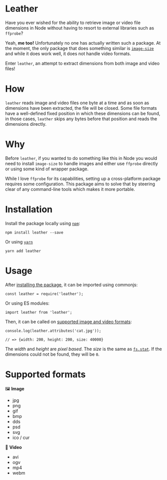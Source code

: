 # Leather

Have you ever wished for the ability to retrieve image or video file dimensions
in Node without having to resort to external libraries such as `ffprobe`?

Yeah, **me too!** Unfortunately no one has actually written such a package.
At the moment, the only package that does something similar is
[`image-size`](https://www.npmjs.com/package/image-size)
and while it does work well, it does not handle video formats.

Enter `leather`, an attempt to extract dimensions from both image and
video files!

# How

`leather` reads image and video files one byte at a time and as soon
as dimensions have been extracted, the file will be closed. Some file
formats have a well-defined fixed position in which these dimensions
can be found, in those cases, `leather` skips any bytes before that
position and reads the dimensions directly.

# Why

Before `leather`, if you wanted to do something like this in Node
you would need to install `image-size` to handle images and either
use `ffprobe` directly or using some kind of wrapper package.

While I love `ffprobe` for its capabilities, setting up a cross-platform
package requires some configuration. This package aims to solve that
by steering clear of any command-line tools which makes it more portable.

# Installation

Install the package locally using [`npm`](https://www.npmjs.com/):

```
npm install leather --save
```

Or using [`yarn`](https://yarnpkg.com/)

```
yarn add leather
```

# Usage

After [installing the package](#installation), it can be imported using commonjs:

```
const leather = require('leather');
```

Or using ES modules:

```
import leather from 'leather';
```

Then, it can be called on [supported image and video formats](#supported-formats):

```
console.log(leather.attributes('cat.jpg'));

// => {width: 200, height: 200, size: 40000}
```

The _width_ and _height_ are _pixel based_. The _size_ is the same as
[`fs.stat`](https://nodejs.org/api/fs.html#fsstatpath-options-callback).
If the dimensions could not be found, they will be `0`.

# Supported formats

:framed_picture: **Image**

- jpg
- png
- gif
- bmp
- dds
- psd
- svg
- ico / cur

:movie_camera: **Video**

- avi
- ogv
- mp4
- webm
